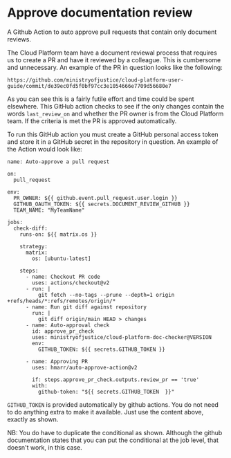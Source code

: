 # Approve documentation review

A Github Action to auto approve pull requests that contain only document
reviews.

The Cloud Platform team have a document reviewal process that requires
us to create a PR and have it reviewed by a colleague. This is cumbersome
and unnecessary. An example of the PR in question looks like the following:

```
https://github.com/ministryofjustice/cloud-platform-user-guide/commit/de39ec0fd5f0bf97cc3e1054666e7709d56680e7
```

As you can see this is a fairly futile effort and time could be spent elsewhere.
This GitHub action checks to see if the only changes contain the words `last_review_on`
and whether the PR owner is from the Cloud Platform team. If the criteria is met the PR
is approved automatically.

To run this GitHub action you must create a GitHub personal access token and store it in a GitHub secret
in the repository in question. An example of the Action would look like:

```
name: Auto-approve a pull request

on:
  pull_request

env:
  PR_OWNER: ${{ github.event.pull_request.user.login }}
  GITHUB_OAUTH_TOKEN: ${{ secrets.DOCUMENT_REVIEW_GITHUB }}
  TEAM_NAME: "MyTeamName"

jobs:
  check-diff:
    runs-on: ${{ matrix.os }}

    strategy:
      matrix:
        os: [ubuntu-latest]

    steps:
      - name: Checkout PR code
        uses: actions/checkout@v2
      - run: |
          git fetch --no-tags --prune --depth=1 origin +refs/heads/*:refs/remotes/origin/*
      - name: Run git diff against repository
        run: |
          git diff origin/main HEAD > changes
      - name: Auto-approval check
        id: approve_pr_check
        uses: ministryofjustice/cloud-platform-doc-checker@VERSION
        env:
          GITHUB_TOKEN: ${{ secrets.GITHUB_TOKEN }}

      - name: Approving PR
        uses: hmarr/auto-approve-action@v2

        if: steps.approve_pr_check.outputs.review_pr == 'true'
        with:
          github-token: "${{ secrets.GITHUB_TOKEN  }}"
```

`GITHUB_TOKEN` is provided automatically by github actions. You do
not need to do anything extra to make it available. Just use the
content above, exactly as shown.

NB: You do have to duplicate the conditional as shown. Although the
github documentation states that you can put the conditional at the
job level, that doesn't work, in this case.
